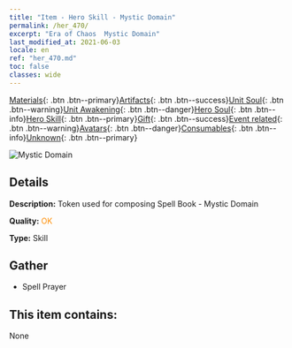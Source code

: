 ```yaml
---
title: "Item - Hero Skill - Mystic Domain"
permalink: /her_470/
excerpt: "Era of Chaos  Mystic Domain"
last_modified_at: 2021-06-03
locale: en
ref: "her_470.md"
toc: false
classes: wide
---
```

 [Materials](/Items/){: .btn .btn--primary}[Artifacts](/Items/Artifacts/){: .btn .btn--success}[Unit Soul](/Items/UnitSoul/){: .btn .btn--warning}[Unit Awakening](/Items/UnitAwakening/){: .btn .btn--danger}[Hero Soul](/Items/HeroSoul/){: .btn .btn--info}[Hero Skill](/Items/HeroSkill/){: .btn .btn--primary}[Gift](/Items/Gift/){: .btn .btn--success}[Event related](/Items/Events/){: .btn .btn--warning}[Avatars](/Items/Avatars/){: .btn .btn--danger}[Consumables](/Items/Consumables/){: .btn .btn--info}[Unknown](/Items/Unknown/){: .btn .btn--primary}

 ![Mystic Domain](/images/t/ps_shenmilingyu.png)

## Details
 **Description:** Token used for composing Spell Book - Mystic Domain

 **Quality:** <span style="color: #FF8C00">OK</span>

 **Type:** Skill

## Gather

*    Spell Prayer 

## This item contains:

  None

